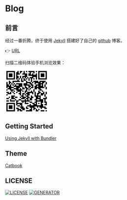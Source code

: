 # Blog

## 前言

经过一番折腾，终于使用 [Jekyll](https://jekyllrb.com/) 搭建好了自己的 [github](https://github.com/yangzheli/yangzheli.github.io) 博客。

:point_right: [URL](https://yangzheli.github.io/)

扫描二维码体验手机浏览效果：

![qrcode](./assets/img/home/qrcode.png)

## Getting Started

[Using Jekyll with Bundler](https://jekyllrb.com/tutorials/using-jekyll-with-bundler/)

## Theme

[Catbook](http://jekyllthemes.org/themes/CATbook/)

## LICENSE

[![LICENSE](https://img.shields.io/github/license/yangzheli/yangzheli.github.io)](LICENSE) [![GENERATOR](https://img.shields.io/badge/made%20with-Jekyll-green)](https://jekyllrb.com/)
